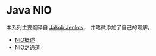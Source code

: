 # Java NIO

本系列主要翻译自 [Jakob Jenkov](http://tutorials.jenkov.com/java-nio/index.html)， 并略微添加了自己的理解。

- [NIO概述](./概述.md)
- [NIO之通道](./images/Java_NIO_通道.md)